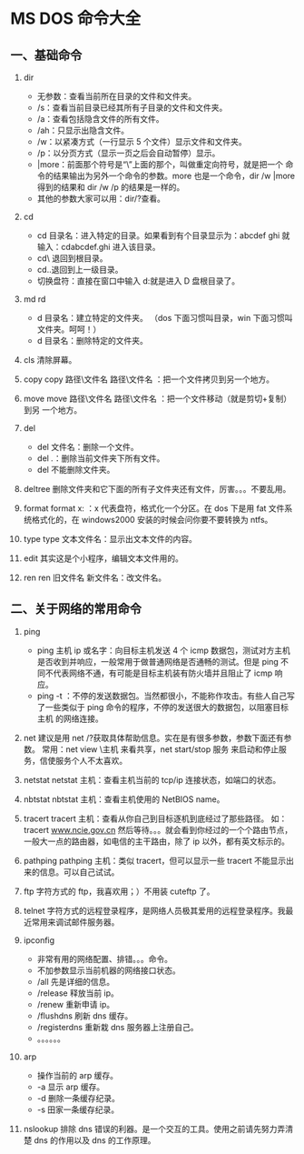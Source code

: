 # MS DOS 命令大全

## 一、基础命令

1. dir

   - 无参数：查看当前所在目录的文件和文件夹。
   - /s：查看当前目录已经其所有子目录的文件和文件夹。
   - /a：查看包括隐含文件的所有文件。
   - /ah：只显示出隐含文件。
   - /w：以紧凑方式（一行显示 5 个文件）显示文件和文件夹。
   - /p：以分页方式（显示一页之后会自动暂停）显示。
   - |more：前面那个符号是“\”上面的那个，叫做重定向符号，就是把一个 命令的结果输出为另外一个命令的参数。more 也是一个命令，dir /w |more 得到的结果和 dir /w /p 的结果是一样的。
   - 其他的参数大家可以用：dir/?查看。

2. cd

   - cd 目录名：进入特定的目录。如果看到有个目录显示为：abcdef ghi 就 输入：cdabcdef.ghi 进入该目录。
   - cd\ 退回到根目录。
   - cd..退回到上一级目录。
   - 切换盘符：直接在窗口中输入 d:就是进入 D 盘根目录了。

3. md rd

   - d 目录名：建立特定的文件夹。 （dos 下面习惯叫目录，win 下面习惯叫文件夹。呵呵！）
   - d 目录名：删除特定的文件夹。

4. cls
   清除屏幕。

5. copy
   copy 路径\文件名 路径\文件名 ：把一个文件拷贝到另一个地方。

6. move
   move 路径\文件名 路径\文件名 ：把一个文件移动（就是剪切+复制）到另 一个地方。

7. del

   - del 文件名：删除一个文件。
   - del _._：删除当前文件夹下所有文件。
   - del 不能删除文件夹。

8. deltree
   删除文件夹和它下面的所有子文件夹还有文件，厉害。。。不要乱用。

9. format
   format x: ：x 代表盘符，格式化一个分区。在 dos 下是用 fat 文件系统格式化的，在 windows2000 安装的时候会问你要不要转换为 ntfs。

10. type
    type 文本文件名：显示出文本文件的内容。

11. edit
    其实这是个小程序，编辑文本文件用的。

12. ren
    ren 旧文件名 新文件名：改文件名。

## 二、关于网络的常用命令

1. ping

   - ping 主机 ip 或名字：向目标主机发送 4 个 icmp 数据包，测试对方主机是否收到并响应，一般常用于做普通网络是否通畅的测试。但是 ping 不同不代表网络不通，有可能是目标主机装有防火墙并且阻止了 icmp 响应。
   - ping -t ：不停的发送数据包。当然都很小，不能称作攻击。有些人自己写 了一些类似于 ping 命令的程序，不停的发送很大的数据包，以阻塞目标主机 的网络连接。

2. net
   建议是用 net /?获取具体帮助信息。实在是有很多参数，参数下面还有参数。
   常用：net view \\主机 来看共享，net start/stop 服务 来启动和停止服务，信使服务个人不太喜欢。

3. netstat
   netstat 主机：查看主机当前的 tcp/ip 连接状态，如端口的状态。

4. nbtstat
   nbtstat 主机：查看主机使用的 NetBIOS name。

5. tracert
   tracert 主机：查看从你自己到目标逐机到底经过了那些路径。
   如：tracert www.ncie.gov.cn 然后等待。。。就会看到你经过的一个个路由节点，一般大一点的路由器，如电信的主干路由，除了 ip 以外，都有英文标示的。

6. pathping
   pathping 主机：类似 tracert，但可以显示一些 tracert 不能显示出来的信息。可以自己试试。

7. ftp
   字符方式的 ftp，我喜欢用；）不用装 cuteftp 了。

8. telnet
   字符方式的远程登录程序，是网络人员极其爱用的远程登录程序。我最近常用来调试邮件服务器。

9. ipconfig

   - 非常有用的网络配置、排错。。。命令。
   - 不加参数显示当前机器的网络接口状态。
   - /all 先是详细的信息。
   - /release 释放当前 ip。
   - /renew 重新申请 ip。
   - /flushdns 刷新 dns 缓存。
   - /registerdns 重新栽 dns 服务器上注册自己。
   - 。。。。。。

10. arp

    - 操作当前的 arp 缓存。
    - -a 显示 arp 缓存。
    - -d 删除一条缓存纪录。
    - -s 田家一条缓存纪录。

11. nslookup
    排除 dns 错误的利器。是一个交互的工具。使用之前请先努力弄清楚 dns 的作用以及 dns 的工作原理。
